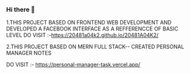 ### Hi there 👋
1.THIS PROJECT BASED ON FRONTEND WEB DEVELOPMENT AND DEVELOPED A FACEBOOK INTERFACE AS A REFFERENCCE OF BASIC LEVEL
        DO VISIT :-https://20481a04k2.github.io/20481A04K2/
        
2.THIS PROJECT BASED ON MERN FULL STACK-- CREATED PERSONAL MANAGER NOTES
       
 DO VISIT :-   https://personal-manager-task.vercel.app/
        
<!--
**20481A04K2/20481A04K2** is a ✨ _special_ ✨ repository because its `README.md` (this file) appears on your GitHub profile.

Here are some ideas to get you started:

- 🔭 I’m currently working on ...
- 🌱 I’m currently learning ...
- 👯 I’m looking to collaborate on ...
- 🤔 I’m looking for help with ...
- 💬 Ask me about ...
- 📫 How to reach me: ...
- 😄 Pronouns: ...
- ⚡ Fun fact: ...
-->

